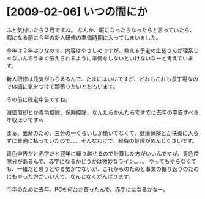 # [2009-02-06] いつの間にか


ふと気付いたら２月ですね。
なんか、暇になったらなったらと言っていたら、暇になる前に今年の新人研修の準備時期に入ってしまいました。

今年は２年ぶりなので、内容はやさしめですが、教える予定の生徒さんが理系じゃないんでうまく伝えられるように準備をしないといけないなーと考えています。

新人研修は元気がもらえるんで、たまにはいいですが、どれもこれも長丁場なので体調に気をつけて頑張りたいとおもいます。

その前に確定申告ですね。

減価償却とか青色控除、保険控除、なんたらかんたらですでに去年の申告すべき年収は０ですｗ

まぁ、出産のため、三分の一くらいしか働いてなくて、健康保険とか扶養に入らずに普通に払っていたので、、、そんなわけで、経費の処理がめんどくさいです。

青色申告だと赤字だと翌年に繰り越せるので計算した方がいいんですが、青色控除分があるんで、赤字になるかどうかは微妙なライン。。。。
やってもやらなくても、一緒だと思うとやる気がでないが、これからのためと事業の振り返りのためにもやった方がいいんで、なんとなくがんばります。

今年のために去年、PCを何台か買ったんで、赤字にはなるかなー。
